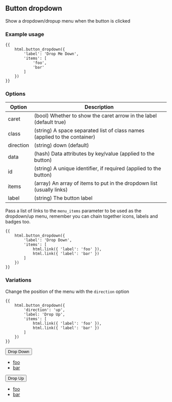 ## Button dropdown

Show a dropdown/dropup menu when the button is clicked

### Example usage

    {{
        html.button_dropdown({
            'label': 'Drop Me Down',
            'items': [
                'foo',
                'bar'
            ]
        })
    }}

### Options

Option      | Description
----------- | ----------------------------------------------------------------------
caret       | (bool) Whether to show the caret arrow in the label (default true)
class       | (string) A space separated list of class names (applied to the container)
direction   | (string) down (default) | up
data        | (hash) Data attributes by key/value (applied to the button)
id          | (string) A unique identifier, if required (applied to the button)
items       | (array) An array of items to put in the dropdown list (usually links)
label       | (string) The button label

Pass a list of links to the `menu_items` parameter to be used as the dropdown/up menu, remember you can chain together icons, labels and badges too.

    {{
        html.button_dropdown({
            'label': 'Drop Down',
            'items': [
                html.link({ 'label': 'foo' }),
                html.link({ 'label': 'bar' })
            ]
        })
    }}

### Variations

Change the position of the menu with the `direction` option

    {{
        html.button_dropdown({
            'direction': 'up',
            'label: 'Drop Up',
            'items': [
                html.link({ 'label': 'foo' }),
                html.link({ 'label': 'bar' })
            ]
        })
    }}

<div class="btn__group">
<button type="button" class="btn dropdown__toggle" data-toggle="dropdown">Drop Down <span class="caret"></span></button>
<ul class="dropdown__menu">
<li><a href="#">foo</a></li>
<li><a href="#">bar</a></li>
</ul>
</div>

<div class="btn__group dropup">
<button type="button" class="btn dropdown__toggle" data-toggle="dropdown">Drop Up <span class="caret"></span></button>
<ul class="dropdown__menu">
<li><a href="#">foo</a></li>
<li><a href="#">bar</a></li>
</ul>
</div>
